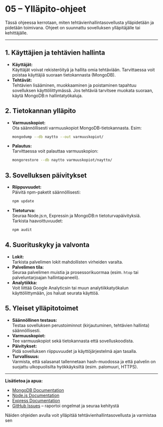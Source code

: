 # 05 – Ylläpito-ohjeet

Tässä ohjeessa kerrotaan, miten tehtävienhallintasovellusta ylläpidetään ja pidetään toimivana. Ohjeet on suunnattu sovelluksen ylläpitäjälle tai kehittäjälle.

---

## 1. Käyttäjien ja tehtävien hallinta

- **Käyttäjät:**  
  Käyttäjät voivat rekisteröityä ja hallita omia tehtäviään. Tarvittaessa voit poistaa käyttäjiä suoraan tietokannasta (MongoDB).
- **Tehtävät:**  
  Tehtävien lisääminen, muokkaaminen ja poistaminen tapahtuu sovelluksen käyttöliittymässä. Jos tehtäviä tarvitsee muokata suoraan, käytä MongoDB:n hallintatyökaluja.

## 2. Tietokannan ylläpito

- **Varmuuskopiot:**  
  Ota säännöllisesti varmuuskopiot MongoDB-tietokannasta. Esim:
  ```bash
  mongodump --db naytto --out varmuuskopiot/
  ```
- **Palautus:**  
  Tarvittaessa voit palauttaa varmuuskopion:
  ```bash
  mongorestore --db naytto varmuuskopiot/naytto/
  ```

## 3. Sovelluksen päivitykset

- **Riippuvuudet:**  
  Päivitä npm-paketit säännöllisesti:
  ```bash
  npm update
  ```
- **Tietoturva:**  
  Seuraa Node.js:n, Expressin ja MongoDB:n tietoturvapäivityksiä.  
  Tarkista haavoittuvuudet:
  ```bash
  npm audit
  ```

## 4. Suorituskyky ja valvonta

- **Lokit:**  
  Tarkista palvelimen lokit mahdollisten virheiden varalta.
- **Palvelimen tila:**  
  Seuraa palvelimen muistia ja prosessorikuormaa (esim. `htop` tai palveluntarjoajan hallintapaneeli).
- **Analytiikka:**  
  Voit liittää Google Analyticsin tai muun analytiikkatyökalun käyttöliittymään, jos haluat seurata käyttöä.

## 5. Yleiset ylläpitotoimet

- **Säännöllinen testaus:**  
  Testaa sovelluksen perustoiminnot (kirjautuminen, tehtävien hallinta) säännöllisesti.
- **Varmuuskopiot:**  
  Tee varmuuskopiot sekä tietokannasta että sovelluskoodista.
- **Päivitykset:**  
  Pidä sovelluksen riippuvuudet ja käyttöjärjestelmä ajan tasalla.
- **Turvallisuus:**  
  Varmista, että salasanat tallennetaan hash-muodossa ja että palvelin on suojattu ulkopuolisilta hyökkäyksiltä (esim. palomuuri, HTTPS).

---

**Lisätietoa ja apua:**

- [MongoDB Documentation](https://docs.mongodb.com/)
- [Node.js Documentation](https://nodejs.org/en/docs/)
- [Express Documentation](https://expressjs.com/)
- [GitHub Issues](https://github.com/) – raportoi ongelmat ja seuraa kehitystä

Näiden ohjeiden avulla voit ylläpitää tehtävienhallintasovellusta ja varmistaa sen
